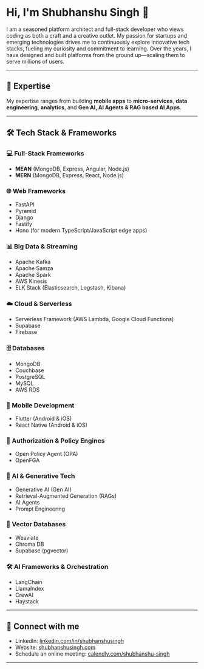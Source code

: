 # Hi, I'm Shubhanshu Singh 👋

I am a seasoned platform architect and full-stack developer who views coding as both a craft and a creative outlet. My passion for startups and emerging technologies drives me to continuously explore innovative tech stacks, fueling my curiosity and commitment to learning. Over the years, I have designed and built platforms from the ground up—scaling them to serve millions of users.

---

## 🚀 Expertise

My expertise ranges from building **mobile apps** to **micro-services**, **data engineering**, **analytics**, and **Gen AI, AI Agents & RAG based AI Apps**.

---

## 🛠️ Tech Stack & Frameworks

### 💻 Full-Stack Frameworks
- **MEAN** (MongoDB, Express, Angular, Node.js)
- **MERN** (MongoDB, Express, React, Node.js)

### 🌐 Web Frameworks
- FastAPI
- Pyramid
- Django
- Fastify
- Hono (for modern TypeScript/JavaScript edge apps)

### 📊 Big Data & Streaming
- Apache Kafka
- Apache Samza
- Apache Spark
- AWS Kinesis
- ELK Stack (Elasticsearch, Logstash, Kibana)

### ☁️ Cloud & Serverless
- Serverless Framework (AWS Lambda, Google Cloud Functions)
- Supabase
- Firebase

### 🗄️ Databases
- MongoDB
- Couchbase
- PostgreSQL
- MySQL
- AWS RDS

### 📱 Mobile Development
- Flutter (Android & iOS)
- React Native (Android & iOS)

### 🔐 Authorization & Policy Engines
- Open Policy Agent (OPA)
- OpenFGA

### 🧠 AI & Generative Tech
- Generative AI (Gen AI)
- Retrieval-Augmented Generation (RAGs)
- AI Agents
- Prompt Engineering

### 🧬 Vector Databases
- Weaviate
- Chroma DB
- Supabase (pgvector)

### 🛠️ AI Frameworks & Orchestration
- LangChain
- LlamaIndex
- CrewAI
- Haystack

---

## 🤝 Connect with me

- LinkedIn: [linkedin.com/in/shubhanshusingh](https://www.linkedin.com/in/shubhanshusingh/)
- Website: [shubhanshusingh.com](http://shubhanshusingh.com/)
- Schedule an online meeting: [calendly.com/shubhanshu-singh](https://calendly.com/shubhanshu-singh)

---

<!-- ![image1](image1) -->
